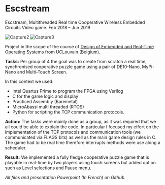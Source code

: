 # Escstream

Escstream, Multithreaded Real time Cooperative Wireless Embedded Circuits Video game.
Feb 2018 – Jun 2019


![Capture2](https://user-images.githubusercontent.com/17762123/120939633-3effe680-c719-11eb-84c3-6b2fedd9f409.PNG)
![Capture3](https://user-images.githubusercontent.com/17762123/120939638-43c49a80-c719-11eb-82fb-88feb286c53d.PNG)



Project in the scope of the course of [Design of Embedded and Real-Time Operating Systems](https://sites.uclouvain.be/archives-portail/cdc2020/en-cours-2020-lingi2315) from UCLouvain (Belgium). 

__Tasks:__ Per group of 4 the goal was to create from scratch a real time, synchronised cooperative puzzle game using a pair of DE10-Nano, MyPi-Nano and  Multi-Touch Screen.

In this context we used: 
* Intel Quartus Prime to program the FPGA using Verilog
* C for the game logic and display 
* Practiced Assembly (Baremetal)
* MicroAbassi multi threaded (RTOS) 
* Python for scripting the TCP communication protocols.

__Action:__ The tasks were mainly done as a group, as it was required that we all could be able to explain the code. In particular I focused my effort on the implementation of the TCP protocols and communication tools (we communicated via FLAGS bits)  as well as the main game design rules in C. The game had to be real time therefore interrupts methods were use along a scheduler.

__Result:__ We implemented a fully fledge cooperative puzzle game that is playable in real-time by two players using touch screens but added option such as Level selections and Pause menu.


*All files and presentation Powerpoint (In French) on Github.*
